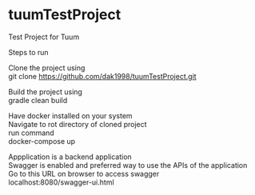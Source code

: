 # tuumTestProject
Test Project for Tuum

Steps to run<br/>

Clone the project using<br/>
git clone https://github.com/dak1998/tuumTestProject.git<br/>

Build the project using<br/>
gradle clean build<br/>

Have docker installed on your system<br/>
Navigate to rot directory of cloned project<br/>
run command<br/>
docker-compose up<br/>

Appplication is a backend application<br/>
Swagger is enabled and preferred way to use the APIs of the application<br/>
Go to this URL on browser to access swagger<br/>
localhost:8080/swagger-ui.html<br/>
